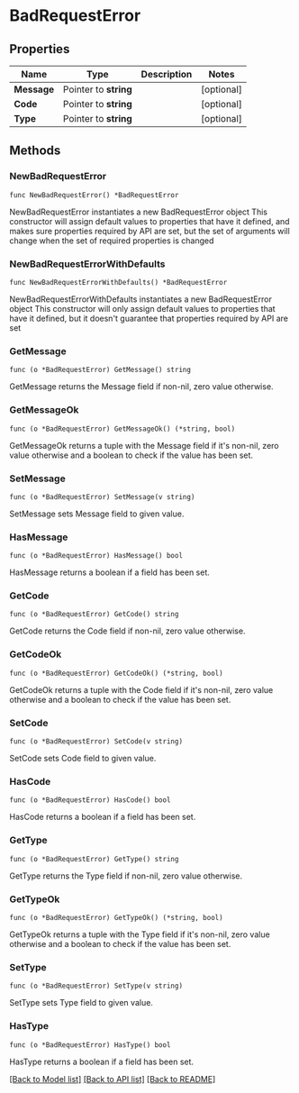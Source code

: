# BadRequestError

## Properties

Name | Type | Description | Notes
------------ | ------------- | ------------- | -------------
**Message** | Pointer to **string** |  | [optional] 
**Code** | Pointer to **string** |  | [optional] 
**Type** | Pointer to **string** |  | [optional] 

## Methods

### NewBadRequestError

`func NewBadRequestError() *BadRequestError`

NewBadRequestError instantiates a new BadRequestError object
This constructor will assign default values to properties that have it defined,
and makes sure properties required by API are set, but the set of arguments
will change when the set of required properties is changed

### NewBadRequestErrorWithDefaults

`func NewBadRequestErrorWithDefaults() *BadRequestError`

NewBadRequestErrorWithDefaults instantiates a new BadRequestError object
This constructor will only assign default values to properties that have it defined,
but it doesn't guarantee that properties required by API are set

### GetMessage

`func (o *BadRequestError) GetMessage() string`

GetMessage returns the Message field if non-nil, zero value otherwise.

### GetMessageOk

`func (o *BadRequestError) GetMessageOk() (*string, bool)`

GetMessageOk returns a tuple with the Message field if it's non-nil, zero value otherwise
and a boolean to check if the value has been set.

### SetMessage

`func (o *BadRequestError) SetMessage(v string)`

SetMessage sets Message field to given value.

### HasMessage

`func (o *BadRequestError) HasMessage() bool`

HasMessage returns a boolean if a field has been set.

### GetCode

`func (o *BadRequestError) GetCode() string`

GetCode returns the Code field if non-nil, zero value otherwise.

### GetCodeOk

`func (o *BadRequestError) GetCodeOk() (*string, bool)`

GetCodeOk returns a tuple with the Code field if it's non-nil, zero value otherwise
and a boolean to check if the value has been set.

### SetCode

`func (o *BadRequestError) SetCode(v string)`

SetCode sets Code field to given value.

### HasCode

`func (o *BadRequestError) HasCode() bool`

HasCode returns a boolean if a field has been set.

### GetType

`func (o *BadRequestError) GetType() string`

GetType returns the Type field if non-nil, zero value otherwise.

### GetTypeOk

`func (o *BadRequestError) GetTypeOk() (*string, bool)`

GetTypeOk returns a tuple with the Type field if it's non-nil, zero value otherwise
and a boolean to check if the value has been set.

### SetType

`func (o *BadRequestError) SetType(v string)`

SetType sets Type field to given value.

### HasType

`func (o *BadRequestError) HasType() bool`

HasType returns a boolean if a field has been set.


[[Back to Model list]](../README.md#documentation-for-models) [[Back to API list]](../README.md#documentation-for-api-endpoints) [[Back to README]](../README.md)


